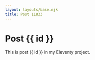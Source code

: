 ```yaml
---
layout: layouts/base.njk
title: Post 11833
---
```


# Post {{ id }}

This is post {{ id }} in my Eleventy project.
